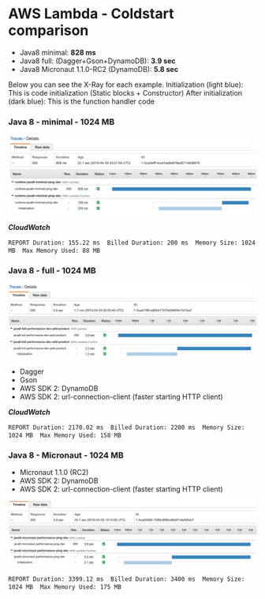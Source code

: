 # AWS Lambda - Coldstart comparison

- Java8 minimal: **828 ms**
- Java8 full: (Dagger+Gson+DynamoDB): **3.9 sec**
- Java8 Micronaut 1.1.0-RC2 (DynamoDB): **5.8 sec**

Below you can see the X-Ray for each example.
Initialization (light blue): This is code initialization (Static blocks + Constructor)
After initialization (dark blue): This is the function handler code

### Java 8 - minimal - 1024 MB
![Java 8 - minimal ](./images/java8-minimal-xray.png)

**_CloudWatch_**
```
REPORT Duration: 155.22 ms  Billed Duration: 200 ms  Memory Size: 1024 MB  Max Memory Used: 88 MB
```

### Java 8 - full - 1024 MB

![Java 8 - minimal ](./images/java8-full-xray.png)

- Dagger
- Gson
- AWS SDK 2: DynamoDB
- AWS SDK 2: url-connection-client (faster starting HTTP client)

**_CloudWatch_**

```
REPORT Duration: 2170.02 ms  Billed Duration: 2200 ms  Memory Size: 1024 MB  Max Memory Used: 158 MB	
```

### Java 8 - Micronaut  - 1024 MB

- Micronaut 1.1.0 (RC2)
- AWS SDK 2: DynamoDB
- AWS SDK 2: url-connection-client (faster starting HTTP client)

![Java 8 - minimal ](./images/java8-micronaut-xray.png)

```
REPORT Duration: 3399.12 ms  Billed Duration: 3400 ms  Memory Size: 1024 MB  Max Memory Used: 175 MB	
```
